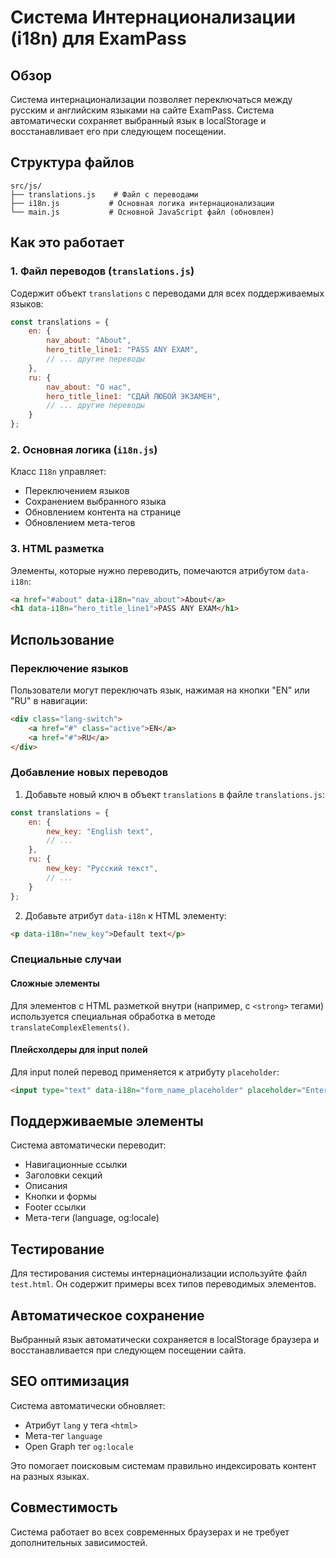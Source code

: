 # Система Интернационализации (i18n) для ExamPass

## Обзор

Система интернационализации позволяет переключаться между русским и английским языками на сайте ExamPass. Система автоматически сохраняет выбранный язык в localStorage и восстанавливает его при следующем посещении.

## Структура файлов

```
src/js/
├── translations.js    # Файл с переводами
├── i18n.js           # Основная логика интернационализации
└── main.js           # Основной JavaScript файл (обновлен)
```

## Как это работает

### 1. Файл переводов (`translations.js`)

Содержит объект `translations` с переводами для всех поддерживаемых языков:

```javascript
const translations = {
    en: {
        nav_about: "About",
        hero_title_line1: "PASS ANY EXAM",
        // ... другие переводы
    },
    ru: {
        nav_about: "О нас",
        hero_title_line1: "СДАЙ ЛЮБОЙ ЭКЗАМЕН",
        // ... другие переводы
    }
};
```

### 2. Основная логика (`i18n.js`)

Класс `I18n` управляет:
- Переключением языков
- Сохранением выбранного языка
- Обновлением контента на странице
- Обновлением мета-тегов

### 3. HTML разметка

Элементы, которые нужно переводить, помечаются атрибутом `data-i18n`:

```html
<a href="#about" data-i18n="nav_about">About</a>
<h1 data-i18n="hero_title_line1">PASS ANY EXAM</h1>
```

## Использование

### Переключение языков

Пользователи могут переключать язык, нажимая на кнопки "EN" или "RU" в навигации:

```html
<div class="lang-switch">
    <a href="#" class="active">EN</a>
    <a href="#">RU</a>
</div>
```

### Добавление новых переводов

1. Добавьте новый ключ в объект `translations` в файле `translations.js`:

```javascript
const translations = {
    en: {
        new_key: "English text",
        // ...
    },
    ru: {
        new_key: "Русский текст",
        // ...
    }
};
```

2. Добавьте атрибут `data-i18n` к HTML элементу:

```html
<p data-i18n="new_key">Default text</p>
```

### Специальные случаи

#### Сложные элементы

Для элементов с HTML разметкой внутри (например, с `<strong>` тегами) используется специальная обработка в методе `translateComplexElements()`.

#### Плейсхолдеры для input полей

Для input полей перевод применяется к атрибуту `placeholder`:

```html
<input type="text" data-i18n="form_name_placeholder" placeholder="Enter your name">
```

## Поддерживаемые элементы

Система автоматически переводит:

- Навигационные ссылки
- Заголовки секций
- Описания
- Кнопки и формы
- Footer ссылки
- Мета-теги (language, og:locale)

## Тестирование

Для тестирования системы интернационализации используйте файл `test.html`. Он содержит примеры всех типов переводимых элементов.

## Автоматическое сохранение

Выбранный язык автоматически сохраняется в localStorage браузера и восстанавливается при следующем посещении сайта.

## SEO оптимизация

Система автоматически обновляет:
- Атрибут `lang` у тега `<html>`
- Мета-тег `language`
- Open Graph тег `og:locale`

Это помогает поисковым системам правильно индексировать контент на разных языках.

## Совместимость

Система работает во всех современных браузерах и не требует дополнительных зависимостей. 